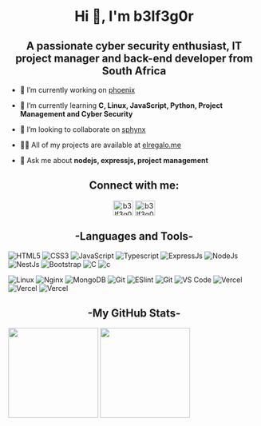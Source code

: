 <h1 align="center">Hi 👋, I'm b3lf3g0r</h1>
<h2 align="center">A passionate cyber security enthusiast, IT project manager and back-end developer from South Africa</h2>

- 🔭 I’m currently working on [phoenix](https://github.com/evolinks/phoenix)

- 🌱 I’m currently learning **C, Linux, JavaScript, Python, Project Management and Cyber Security**

- 👯 I’m looking to collaborate on [sphynx](https://github.com/evolinks/sphynx)

- 👨‍💻 All of my projects are available at [elregalo.me](https://github.com/b3lf3g0r)

- 💬 Ask me about **nodejs, expressjs, project management**

<h2 align="center">Connect with me:</h2>
<p align="center">
<a href="https://instagram.com/b3lf3g0r" target="blank"><img align="center" src="https://raw.githubusercontent.com/rahuldkjain/github-profile-readme-generator/master/src/images/icons/Social/instagram.svg" alt="b3lf3g0r" height="30" width="40" /></a>
<a href="https://www.hackerrank.com/giftmoobi" target="blank"><img align="center" src="https://raw.githubusercontent.com/rahuldkjain/github-profile-readme-generator/master/src/images/icons/Social/hackerrank.svg" alt="b3lf3g0r" height="30" width="40" /></a>
</p>

<h2 align="center">-Languages and Tools-</h2>

![HTML5](https://img.shields.io/badge/-HTML5-%23E44D27?style=flat-square&logo=html5&logoColor=ffffff)
![CSS3](https://img.shields.io/badge/-CSS3-%231572B6?style=flat-square&logo=css3)
![JavaScript](https://img.shields.io/badge/-JavaScript-%23F7DF1C?style=flat-square&logo=javascript&logoColor=000000&labelColor=%23F7DF1C&color=%23FFCE5A)
![Typescript](https://img.shields.io/badge/-typescript-%2300C7B7?style=flat-square&logo=typescript&logoColor=ffffff)
![ExpressJs](https://img.shields.io/badge/-ExpressJs-215732?style=flat-square&logo=express&logoColor=white)
![NodeJs](https://img.shields.io/badge/-NodeJs-%232c3e50?style=flat-square&logo=nodedotjs)
![NestJs](https://img.shields.io/badge/-Nest.js-%23E44D27?style=flat-square&logo=nestjs)
![Bootstrap](https://img.shields.io/badge/-Bootstrap-%231d365d?style=flat-square&logo=bootstrap&logoColor=ffffff)
![C](https://img.shields.io/badge/-%231572B6?style=flat-square&logo=c)
![c](https://img.shields.io/badge/-%23E44D27?style=flat-square&logo=cplusplus&logoColor=ffffff)

![Linux](https://img.shields.io/badge/-Linux-%23ffffff?style=flat-square&logo=linux&logoColor=000)
![Nginx](https://img.shields.io/badge/-Nginx-%232C3A42?style=flat-square&logo=nginx&logoColor=215732)
![MongoDB](https://img.shields.io/badge/-MongoDB-%215732?style=flat-square&logo=mongodb&logoColor=fff)
![Git](https://img.shields.io/badge/-Git-%23ffffff?style=flat-square&logo=redis&logoColor=%ffffff)
![ESlint](https://img.shields.io/badge/-ESLint-%234B32C3?style=flat-square&logo=eslint)
![Git](https://img.shields.io/badge/-Git-%23F05032?style=flat-square&logo=git&logoColor=%23ffffff)
![VS Code](https://img.shields.io/badge/-VSCode-%23007ACC?style=flat-square&logo=visual-studio-code)
![Vercel](https://img.shields.io/badge/-Vercel-%23ffffff?style=flat-square&logo=vercel&logoColor=000000)
![Vercel](https://img.shields.io/badge/-GoogleCloud-%23E44D27?style=flat-square&logo=googlecloud&logoColor=215732?)
![Vercel](https://img.shields.io/badge/-circleCi-%23000000?style=flat-square&logo=circleci&logoColor=215732?)

<h2 align="center">-My GitHub Stats-</h2>
<p>
  <img height="180em" src="https://github-readme-stats.vercel.app/api?username=b3lf3g0r&show_icons=true&locale=en" />
  <img height="180em" src="https://github-readme-stats.vercel.app/api/top-langs?username=b3lf3g0r&show_icons=true&locale=en&layout=compact"/>
</p>
